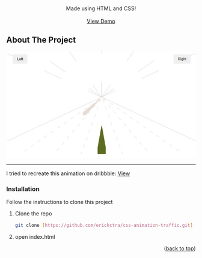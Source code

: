 <br />
<div align="center">
  <p align="center">
    Made using HTML and CSS!
    <br />
    <br />
    <a target="_blank" href="https://erickctra.github.io/css-animation-traffic/">View Demo</a>

  </p>
</div>

## About The Project

![alt text](./assets/screenshot.jpg)

<hr>

I tried to recreate this animation on dribbble: <a target="_blank" href="https://dribbble.com/shots/21701623-Website-hero-main-landing-page-design">View</a>


### Installation

Follow the instructions to clone this project

1. Clone the repo
   ```sh
   git clone [https://github.com/erickctra/css-animation-traffic.git]
   ```
2. open index.html


<p align="right">(<a href="#top">back to top</a>)</p>
